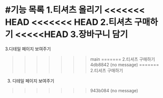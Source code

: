 #기능 목록
1.티셔츠 올리기
<<<<<<< HEAD
<<<<<<< HEAD
2.티셔츠 구매하기
<<<<<HEAD
3.장바구니 담기
=========
3.디테일 페이지 보여주기
>>>>>>> main
=======
2.티셔츠 구매하기
>>>>>>> 4db8842 (no message)
=======
2.티셔츠 구매하기
3. 디테일 페이지 보여주기
>>>>>>> 943b084 (no message)
